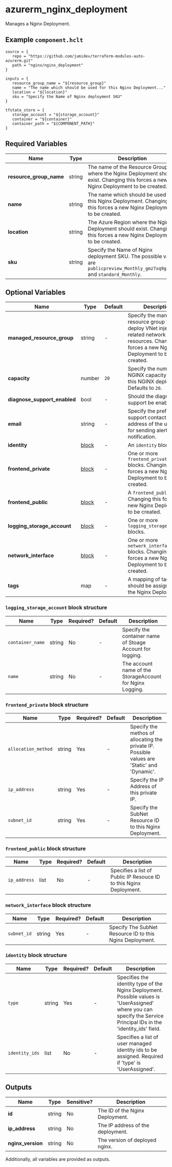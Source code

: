 # azurerm_nginx_deployment

Manages a Nginx Deployment.

## Example `component.hclt`

```hcl
source = {
   repo = "https://github.com/jumidev/terraform-modules-auto-azurerm.git"   
   path = "nginx/nginx_deployment"   
}

inputs = {
   resource_group_name = "${resource_group}"   
   name = "The name which should be used for this Nginx Deployment..."   
   location = "${location}"   
   sku = "Specify the Name of Nginx deployment SKU"   
}

tfstate_store = {
   storage_account = "${storage_account}"   
   container = "${container}"   
   container_path = "${COMPONENT_PATH}"   
}

```

## Required Variables

| Name | Type |  Description |
| ---- | --------- |  ----------- |
| **resource_group_name** | string |  The name of the Resource Group where the Nginx Deployment should exist. Changing this forces a new Nginx Deployment to be created. | 
| **name** | string |  The name which should be used for this Nginx Deployment. Changing this forces a new Nginx Deployment to be created. | 
| **location** | string |  The Azure Region where the Nginx Deployment should exist. Changing this forces a new Nginx Deployment to be created. | 
| **sku** | string |  Specify the Name of Nginx deployment SKU. The possible value are `publicpreview_Monthly_gmz7xq9ge3py` and `standard_Monthly`. | 

## Optional Variables

| Name | Type |  Default  |  Description |
| ---- | --------- |  ----------- | ----------- |
| **managed_resource_group** | string |  -  |  Specify the managed resource group to deploy VNet injection related network resources. Changing this forces a new Nginx Deployment to be created. | 
| **capacity** | number |  `20`  |  Specify the number of NGINX capacity units for this NGINX deployment. Defaults to `20`. | 
| **diagnose_support_enabled** | bool |  -  |  Should the diagnosis support be enabled? | 
| **email** | string |  -  |  Specify the preferred support contact email address of the user used for sending alerts and notification. | 
| **identity** | [block](#identity-block-structure) |  -  |  An `identity` block. | 
| **frontend_private** | [block](#frontend_private-block-structure) |  -  |  One or more `frontend_private` blocks. Changing this forces a new Nginx Deployment to be created. | 
| **frontend_public** | [block](#frontend_public-block-structure) |  -  |  A `frontend_public` block. Changing this forces a new Nginx Deployment to be created. | 
| **logging_storage_account** | [block](#logging_storage_account-block-structure) |  -  |  One or more `logging_storage_account` blocks. | 
| **network_interface** | [block](#network_interface-block-structure) |  -  |  One or more `network_interface` blocks. Changing this forces a new Nginx Deployment to be created. | 
| **tags** | map |  -  |  A mapping of tags which should be assigned to the Nginx Deployment. | 

### `logging_storage_account` block structure

| Name | Type | Required? | Default | Description |
| ---- | ---- | --------- | ------- | ----------- |
| `container_name` | string | No | - | Specify the container name of Stoage Account for logging. |
| `name` | string | No | - | The account name of the StorageAccount for Nginx Logging. |

### `frontend_private` block structure

| Name | Type | Required? | Default | Description |
| ---- | ---- | --------- | ------- | ----------- |
| `allocation_method` | string | Yes | - | Specify the methos of allocating the private IP. Possible values are 'Static' and 'Dynamic'. |
| `ip_address` | string | Yes | - | Specify the IP Address of this private IP. |
| `subnet_id` | string | Yes | - | Specify the SubNet Resource ID to this Nginx Deployment. |

### `frontend_public` block structure

| Name | Type | Required? | Default | Description |
| ---- | ---- | --------- | ------- | ----------- |
| `ip_address` | list | No | - | Specifies a list of Public IP Resouce ID to this Nginx Deployment. |

### `network_interface` block structure

| Name | Type | Required? | Default | Description |
| ---- | ---- | --------- | ------- | ----------- |
| `subnet_id` | string | Yes | - | Specify The SubNet Resource ID to this Nginx Deployment. |

### `identity` block structure

| Name | Type | Required? | Default | Description |
| ---- | ---- | --------- | ------- | ----------- |
| `type` | string | Yes | - | Specifies the identity type of the Nginx Deployment. Possible values is 'UserAssigned' where you can specify the Service Principal IDs in the 'identity_ids' field. |
| `identity_ids` | list | No | - | Specifies a list of user managed identity ids to be assigned. Required if 'type' is 'UserAssigned'. |



## Outputs

| Name | Type | Sensitive? | Description |
| ---- | ---- | --------- | --------- |
| **id** | string | No  | The ID of the Nginx Deployment. | 
| **ip_address** | string | No  | The IP address of the deployment. | 
| **nginx_version** | string | No  | The version of deployed nginx. | 

Additionally, all variables are provided as outputs.
